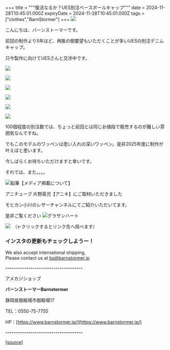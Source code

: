+++
title = """復活なるか？UES別注ベースボールキャップ"""
date = 2024-11-28T10:45:01.000Z
expiryDate = 2024-11-28T10:45:01.000Z
tags = ["clothes","BarnStormer"]
+++
[![](https://stat.ameba.jp/user_images/20231023/16/barnstormer-go/b2/03/p/o0420015015354743273.png)](https://ameblo.jp/barnstormer-go/entry-12825670498.html)

こんにちは、バーンストーマーです。

前回の制作より5年ほど、再販の御要望もいただくことが多いUESの別注デニムキャップ。

只今製作に向けてUESさんと交渉中です。

[![](https://stat.ameba.jp/user_images/20241128/18/barnstormer-go/68/9c/j/o0350052615515326847.jpg)](https://stat.ameba.jp/user_images/20241128/18/barnstormer-go/68/9c/j/o0350052615515326847.jpg)

[![](https://stat.ameba.jp/user_images/20241128/18/barnstormer-go/56/28/j/o0350023315515326842.jpg)](https://stat.ameba.jp/user_images/20241128/18/barnstormer-go/56/28/j/o0350023315515326842.jpg)

[![](https://stat.ameba.jp/user_images/20241128/18/barnstormer-go/5c/ea/j/o0350052515515326849.jpg)](https://stat.ameba.jp/user_images/20241128/18/barnstormer-go/5c/ea/j/o0350052515515326849.jpg)

[![](https://stat.ameba.jp/user_images/20241128/18/barnstormer-go/98/58/j/o0350023315515326845.jpg)](https://stat.ameba.jp/user_images/20241128/18/barnstormer-go/98/58/j/o0350023315515326845.jpg)

[![](https://stat.ameba.jp/user_images/20241128/18/barnstormer-go/36/d3/j/o0350052515515326848.jpg)](https://stat.ameba.jp/user_images/20241128/18/barnstormer-go/36/d3/j/o0350052515515326848.jpg)

[![](https://stat.ameba.jp/user_images/20241128/18/barnstormer-go/98/58/j/o0350023315515326845.jpg)](https://stat.ameba.jp/user_images/20241128/18/barnstormer-go/98/58/j/o0350023315515326845.jpg)

100個程度の別注数では、ちょっと前回とは同じお値段で販売するのが難しい雰囲気なんですね。

でもこのモデルのワッペンは思い入れの深いワッペン。是非2025年度に制作が叶えばと思います。

今しばらくお待ちいただけますと幸いです。

それでは、また。。。。

![鉛筆](https://stat100.ameba.jp/blog/ucs/img/char/char3/519.png)【メディア掲載について】

アニチューブ 片野英児【アニキ】にご取材いただきました

モヒカン小川のレザーチャンネルにてご紹介いただいてます。

是非ご覧ください ![グラサンハート](https://stat100.ameba.jp/blog/ucs/img/char/char3/148.png)

[![](https://stat.ameba.jp/user_images/20230412/16/barnstormer-go/6a/23/p/o0108010815269242493.png)](https://www.instagram.com/barnstormer_daily/)　（←クリックするとリンク先へ飛べます）

### インスタの更新もチェックしようー！

We also accept international shipping,  
Please contact us at bs@barnstormer.jp

**\-------------------------------------**

アメカジショップ

**バーンストーマーBarnstormer**

静岡県御殿場市御殿場17

TEL：0550-75-7755

HP：[https://www.barnstormer.jp/](https://www.barnstormer.jp/)

**\-------------------------------------**

[[source]](https://ameblo.jp/barnstormer-go/entry-12876693688.html)
